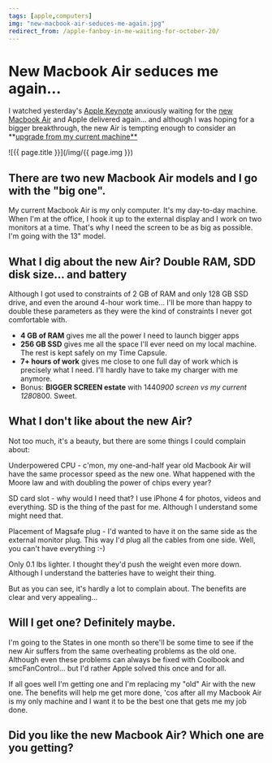 ```yaml
---
tags: [apple,computers]
img: "new-macbook-air-seduces-me-again.jpg"
redirect_from: /apple-fanboy-in-me-waiting-for-october-20/
---
```


# New Macbook Air seduces me again...


I watched yesterday's [Apple Keynote](http://www.apple.com/apple-events/october-2010/) anxiously waiting for the [new Macbook Air](http://www.apple.com/macbookair/) and Apple delivered again... and although I was hoping for a bigger breakthrough, the new Air is tempting enough to consider an **[upgrade from my current machine**](/my-productive-computer-unboxing-apple-macbook-air-2-13-ssd/)

<!--More-->

![{{ page.title }}](/img/{{ page.img }})

## There are two new Macbook Air models and I go with the "big one".

My current Macbook Air is my only computer. It's my day-to-day machine. When I'm at the office, I hook it up to the external display and I work on two monitors at a time. That's why I need the screen to be as big as possible. I'm going with the 13" model.

## What I dig about the new Air? Double RAM, SDD disk size... and battery

Although I got used to constraints of 2 GB of RAM and only 128 GB SSD drive, and even the around 4-hour work time... I'll be more than happy to double these parameters as they were the kind of constraints I never got comfortable with.

  * **4 GB of RAM** gives me all the power I need to launch bigger apps
  * **256 GB SSD** gives me all the space I'll ever need on my local machine. The rest is kept safely on my Time Capsule.
  * **7+ hours of work** gives me close to one full day of work which is precisely what I need. I'll hardly have to take my charger with me anymore.
  * Bonus: **BIGGER SCREEN estate** with 1440*900 screen vs my current 1280*800. Sweet.

## What I don't like about the new Air?

Not too much, it's a beauty, but there are some things I could complain about:

Underpowered CPU - c'mon, my one-and-half year old Macbook Air will have the same processor speed as the new one. What happened with the Moore law and with doubling the power of chips every year?

SD card slot - why would I need that? I use iPhone 4 for photos, videos and everything. SD is the thing of the past for me. Although I understand some might need that.

Placement of Magsafe plug - I'd wanted to have it on the same side as the external monitor plug. This way I'd plug all the cables from one side. Well, you can't have everything :-)

Only 0.1 lbs lighter. I thought they'd push the weight even more down. Although I understand the batteries have to weight their thing.

But as you can see, it's hardly a lot to complain about. The benefits are clear and very appealing...

## Will I get one? Definitely maybe.

I'm going to the States in one month so there'll be some time to see if the new Air suffers from the same overheating problems as the old one. Although even these problems can always be fixed with Coolbook and smcFanControl... but I'd rather Apple solved this once and for all.

If all goes well I'm getting one and I'm replacing my "old" Air with the new one. The benefits will help me get more done, 'cos after all my Macbook Air is my only machine and I want it to be the best one that gets me my job done.

## Did you like the new Macbook Air? Which one are you getting?



[n]: https://michael.gratis/nozbe